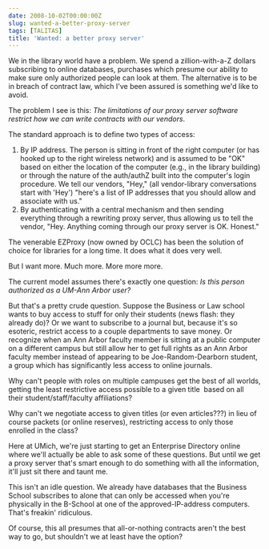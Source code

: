 ```yaml
---
date: 2008-10-02T00:00:00Z
slug: wanted-a-better-proxy-server
tags: [TALITAS]
title: 'Wanted: a better proxy server'
---
```


We in the library world have a problem. We spend a zillion-with-a-Z dollars subscribing to online databases, purchases which presume our ability to make sure only authorized people can look at them. The alternative is to be in breach of contract law, which I've been assured is something we'd like to avoid.

The problem I see is this: <em>The limitations of our proxy server software restrict how we can write contracts with our vendors</em>.

The standard approach is to define two types of access:
<ol>
	<li>By IP address. The person is sitting in front of the right computer (or has hooked up to the right wireless network) and is assumed to be "OK" based on either the location of the computer (e.g., in the library building) or through the nature of the auth/authZ built into the computer's login procedure. We tell our vendors, "Hey," (all vendor-library conversations start with 'Hey') "here's a list of IP addresses that you should allow and associate with us."</li>
	<li>By authenticating with a central mechanism and then sending everything through a rewriting proxy server, thus allowing us to tell the vendor, "Hey. Anything coming through our proxy server is OK. Honest."</li>
</ol>
The venerable EZProxy (now owned by OCLC) has been the solution of choice for libraries for a long time. It does what it does very well.

But I want more. Much more. More more more.

The current model assumes there's exactly one question: <em>Is this person authorized as a UM-Ann Arbor user?</em>

But that's a pretty crude question. Suppose the Business or Law school wants to buy access to stuff for only their students (news flash: they already do)? Or we want to subscribe to a journal but, because it's so esoteric, restrict access to a couple departments to save money. Or recognize when an Ann Arbor faculty member is sitting at a public computer on a different campus but still allow her to get full rights as an Ann Arbor faculty member instead of appearing to be Joe-Random-Dearborn student, a group which has significantly less access to online journals.

Why can't people with roles on multiple campuses get the best of all worlds, getting the least restrictive access possible to a given title  based on all their student/staff/faculty affiliations?

Why can't we negotiate access to given titles (or even articles???) in lieu of course packets (or online reserves), restricting access to only those enrolled in the class?

Here at UMich, we're just starting to get an Enterprise Directory online where we'll actually be able to ask some of these questions. But until we get a proxy server that's smart enough to do something with all the information, it'll just sit there and taunt me.

This isn't an idle question. We already have databases that the Business School subscribes to alone that can only be accessed when you're physically in the B-School at one of the approved-IP-address computers. That's freakin' ridiculous.

Of course, this all presumes that all-or-nothing contracts aren't the best way to go, but shouldn't we at least have the option?
